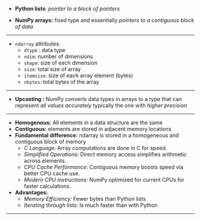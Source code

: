 - **Python lists**: *pointer to a block of pointers*

- **NumPy arrays:** fixed type and essentially *pointers to a contiguous block of data*

___
- `ndarray` attributes:
	- `dtype` : data type
	- `ndim`: number of dimensions
	- `shape`: size of each dimension
	- `size`: total size of array
	- `itemsize`: size of each array element (bytes)
	- `nbytes`: total bytes of the array

___
- **Upcasting :** NumPy converts data types in arrays to a type that can represent *all values accurately* typically the one with *higher precision*
___

- **Homogenous:** All elements in a data structure are the same
- **Contiguous:** elements are stored in adjacent memory locations
- **Fundamental difference:** ndarray is stored in a homogeneous and contiguous block of memory
	- *C Language:* Array computations are done in C for speed.
	- *Simplified Operations:* Direct memory access simplifies arithmetic across elements.
	- *CPU Cache Performance:* Contiguous memory boosts speed via better CPU cache use.
	- *Modern CPU Instructions:* NumPy optimized for current CPUs for faster calculations.
- **Advantages:**
	- *Memory Efficiency:* Fewer bytes than Python lists
	- *Iterating through lists:* Is much faster than with Python
___


